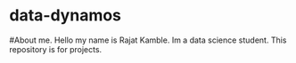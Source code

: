 # data-dynamos
#About me.
Hello my name is Rajat Kamble.
Im a data science student.
This repository is for projects.
